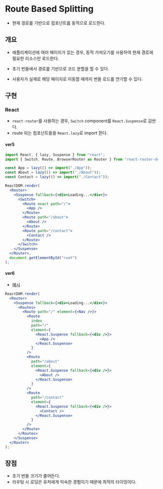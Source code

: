 # Route Based Splitting

- 현재 경로를 기반으로 컴포넌트를 동적으로 로드한다.

## 개요

- 애플리케이션에 여러 페이지가 있는 경우, 동적 가져오기를 사용하여 현재 경로에 필요한 리소스만 로드한다.

- 초기 번들에서 경로를 기반으로 코드 분할을 할 수 있다.

- 사용자가 실제로 해당 페이지로 이동할 때까지 번들 로드를 연기할 수 있다.

## 구현

### React

- `react-router`를 사용하는 경우, `Switch` component를 `React.Suspense`로 감싼다.
- route 되는 컴포넌트들을 `React.lazy`로 import 한다.

#### ver5

```jsx
import React, { lazy, Suspense } from "react";
import { Switch, Route, BrowserRouter as Router } from "react-router-dom";

const App = lazy(() => import("./App"));
const About = lazy(() => import("./About"));
const Contact = lazy(() => import("./Contact"));

ReactDOM.render(
  <Router>
    <Suspense fallback={<div>Loading...</div>}>
      <Switch>
        <Route exact path="/">
          <App />
        </Route>
        <Route path="/about">
          <About />
        </Route>
        <Route path="/contact">
          <Contact />
        </Route>
      </Switch>
    </Suspense>
  </Router>,
  document.getElementById("root")
);
```

#### ver6

- [예시](https://stackblitz.com/edit/node-axfpog?file=src%2Findex.js)

```jsx
ReactDOM.render(
  <Router>
    <Suspense fallback={<div>Loading...</div>}>
      <Routes>
        <Route path="/" element={<Nav />}>
          <Route
            index
            path="/"
            element={
              <React.Suspense fallback={<div />}>
                <App />
              </React.Suspense>
            }
          />
          <Route
            path="/about"
            element={
              <React.Suspense fallback={<div />}>
                <About />
              </React.Suspense>
            }
          />
          <Route
            path="/contact"
            element={
              <React.Suspense fallback={<div />}>
                <Contact />
              </React.Suspense>
            }
          />
        </Route>
      </Routes>
    </Suspense>
  </Router>
);
```

## 장점

- 초기 번들 크기가 줄어든다.
- 라우팅 시 로딩은 유저에게 익숙한 경험이기 때문에 최적의 타이밍이다.
